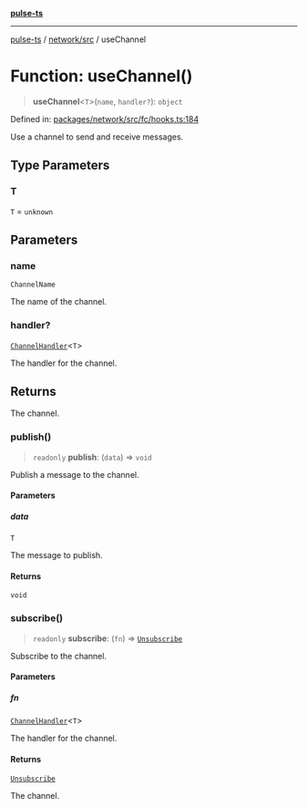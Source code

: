 [**pulse-ts**](../../../README.md)

***

[pulse-ts](../../../README.md) / [network/src](../README.md) / useChannel

# Function: useChannel()

> **useChannel**\<`T`\>(`name`, `handler?`): `object`

Defined in: [packages/network/src/fc/hooks.ts:184](https://github.com/jlehett/pulse-ts/blob/4869ef2c4af7bf37d31e2edd2d6d1ba148133fb2/packages/network/src/fc/hooks.ts#L184)

Use a channel to send and receive messages.

## Type Parameters

### T

`T` = `unknown`

## Parameters

### name

`ChannelName`

The name of the channel.

### handler?

[`ChannelHandler`](../type-aliases/ChannelHandler.md)\<`T`\>

The handler for the channel.

## Returns

The channel.

### publish()

> `readonly` **publish**: (`data`) => `void`

Publish a message to the channel.

#### Parameters

##### data

`T`

The message to publish.

#### Returns

`void`

### subscribe()

> `readonly` **subscribe**: (`fn`) => [`Unsubscribe`](../type-aliases/Unsubscribe.md)

Subscribe to the channel.

#### Parameters

##### fn

[`ChannelHandler`](../type-aliases/ChannelHandler.md)\<`T`\>

The handler for the channel.

#### Returns

[`Unsubscribe`](../type-aliases/Unsubscribe.md)

The channel.
